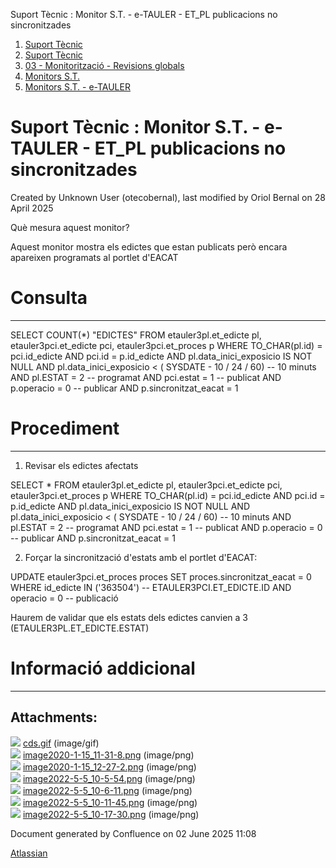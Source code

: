 Suport Tècnic : Monitor S.T. - e-TAULER - ET\_PL publicacions no sincronitzades  

1.  [Suport Tècnic](index.md)
2.  [Suport Tècnic](13893782.md)
3.  [03 - Monitorització - Revisions globals](26313327.md)
4.  [Monitors S.T.](Monitors-S.T._41522177.md)
5.  [Monitors S.T. - e-TAULER](Monitors-S.T.---e-TAULER_127598666.md)

Suport Tècnic : Monitor S.T. - e-TAULER - ET\_PL publicacions no sincronitzades
===============================================================================

Created by Unknown User (otecobernal), last modified by Oriol Bernal on 28 April 2025

Què mesura aquest monitor?

Aquest monitor mostra els edictes que estan publicats però encara apareixen programats al portlet d'EACAT

**Consulta**
============

* * *

SELECT COUNT(\*) "EDICTES"
FROM etauler3pl.et\_edicte pl,
     etauler3pci.et\_edicte pci,
     etauler3pci.et\_proces p
WHERE TO\_CHAR(pl.id) = pci.id\_edicte
  AND pci.id = p.id\_edicte
  AND pl.data\_inici\_exposicio IS NOT NULL
  AND pl.data\_inici\_exposicio  < ( SYSDATE - 10 / 24 / 60) -- 10 minuts
  AND pl.ESTAT = 2 -- programat
  AND pci.estat = 1 -- publicat
  AND p.operacio = 0 -- publicar
  AND p.sincronitzat\_eacat = 1

**Procediment**
===============

* * *

1) Revisar els edictes afectats

SELECT \* 
FROM etauler3pl.et\_edicte pl,
     etauler3pci.et\_edicte pci,
     etauler3pci.et\_proces p
WHERE TO\_CHAR(pl.id) = pci.id\_edicte
  AND pci.id = p.id\_edicte
  AND pl.data\_inici\_exposicio IS NOT NULL
  AND pl.data\_inici\_exposicio  < ( SYSDATE - 10 / 24 / 60) -- 10 minuts
  AND pl.ESTAT = 2 -- programat
  AND pci.estat = 1 -- publicat
  AND p.operacio = 0 -- publicar
  AND p.sincronitzat\_eacat = 1

2) Forçar la sincronització d'estats amb el portlet d'EACAT:

UPDATE etauler3pci.et\_proces proces
SET proces.sincronitzat\_eacat = 0
WHERE id\_edicte IN ('363504') -- ETAULER3PCI.ET\_EDICTE.ID
AND operacio = 0 -- publicació

Haurem de validar que els estats dels edictes canvien a 3 (ETAULER3PL.ET\_EDICTE.ESTAT) 

  

**Informació addicional**
=========================

* * *

  

  

Attachments:
------------

![](images/icons/bullet_blue.gif) [cds.gif](attachments/64979204/64979205.gif) (image/gif)  
![](images/icons/bullet_blue.gif) [image2020-1-15\_11-31-8.png](attachments/64979204/64979207.png) (image/png)  
![](images/icons/bullet_blue.gif) [image2020-1-15\_12-27-2.png](attachments/64979204/64979208.png) (image/png)  
![](images/icons/bullet_blue.gif) [image2022-5-5\_10-5-54.png](attachments/64979204/64981290.png) (image/png)  
![](images/icons/bullet_blue.gif) [image2022-5-5\_10-6-11.png](attachments/64979204/64981291.png) (image/png)  
![](images/icons/bullet_blue.gif) [image2022-5-5\_10-11-45.png](attachments/64979204/64981293.png) (image/png)  
![](images/icons/bullet_blue.gif) [image2022-5-5\_10-17-30.png](attachments/64979204/64981294.png) (image/png)  

Document generated by Confluence on 02 June 2025 11:08

[Atlassian](http://www.atlassian.com/)